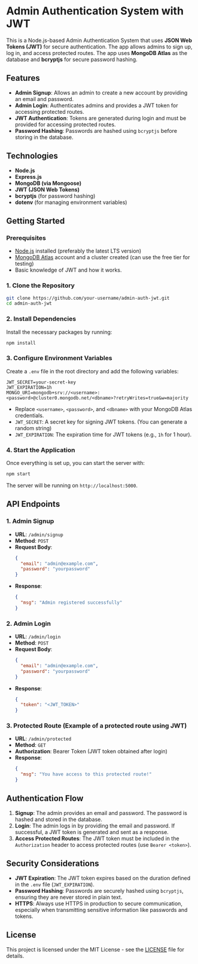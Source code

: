 # Admin Authentication System with JWT

This is a Node.js-based Admin Authentication System that uses **JSON Web Tokens (JWT)** for secure authentication. The app allows admins to sign up, log in, and access protected routes. The app uses **MongoDB Atlas** as the database and **bcryptjs** for secure password hashing.

## Features

- **Admin Signup**: Allows an admin to create a new account by providing an email and password.
- **Admin Login**: Authenticates admins and provides a JWT token for accessing protected routes.
- **JWT Authentication**: Tokens are generated during login and must be provided for accessing protected routes.
- **Password Hashing**: Passwords are hashed using `bcryptjs` before storing in the database.

## Technologies

- **Node.js**
- **Express.js**
- **MongoDB (via Mongoose)**
- **JWT (JSON Web Tokens)**
- **bcryptjs** (for password hashing)
- **dotenv** (for managing environment variables)

## Getting Started

### Prerequisites

- [Node.js](https://nodejs.org/en/) installed (preferably the latest LTS version)
- [MongoDB Atlas](https://www.mongodb.com/cloud/atlas) account and a cluster created (can use the free tier for testing)
- Basic knowledge of JWT and how it works.

### 1. Clone the Repository

```bash
git clone https://github.com/your-username/admin-auth-jwt.git
cd admin-auth-jwt
```

### 2. Install Dependencies

Install the necessary packages by running:

```bash
npm install
```

### 3. Configure Environment Variables

Create a `.env` file in the root directory and add the following variables:

```env
JWT_SECRET=your-secret-key
JWT_EXPIRATION=1h
MONGO_URI=mongodb+srv://<username>:<password>@cluster0.mongodb.net/<dbname>?retryWrites=true&w=majority
```

- Replace `<username>`, `<password>`, and `<dbname>` with your MongoDB Atlas credentials.
- `JWT_SECRET`: A secret key for signing JWT tokens. (You can generate a random string)
- `JWT_EXPIRATION`: The expiration time for JWT tokens (e.g., `1h` for 1 hour).

### 4. Start the Application

Once everything is set up, you can start the server with:

```bash
npm start
```

The server will be running on `http://localhost:5000`.

## API Endpoints

### 1. **Admin Signup**

- **URL**: `/admin/signup`
- **Method**: `POST`
- **Request Body**:
  ```json
  {
    "email": "admin@example.com",
    "password": "yourpassword"
  }
  ```
- **Response**:
  ```json
  {
    "msg": "Admin registered successfully"
  }
  ```

### 2. **Admin Login**

- **URL**: `/admin/login`
- **Method**: `POST`
- **Request Body**:
  ```json
  {
    "email": "admin@example.com",
    "password": "yourpassword"
  }
  ```
- **Response**:
  ```json
  {
    "token": "<JWT_TOKEN>"
  }
  ```

### 3. **Protected Route** (Example of a protected route using JWT)

- **URL**: `/admin/protected`
- **Method**: `GET`
- **Authorization**: Bearer Token (JWT token obtained after login)
- **Response**:
  ```json
  {
    "msg": "You have access to this protected route!"
  }
  ```

## Authentication Flow

1. **Signup**: The admin provides an email and password. The password is hashed and stored in the database.
2. **Login**: The admin logs in by providing the email and password. If successful, a JWT token is generated and sent as a response.
3. **Access Protected Routes**: The JWT token must be included in the `Authorization` header to access protected routes (use `Bearer <token>`).

## Security Considerations

- **JWT Expiration**: The JWT token expires based on the duration defined in the `.env` file (`JWT_EXPIRATION`).
- **Password Hashing**: Passwords are securely hashed using `bcryptjs`, ensuring they are never stored in plain text.
- **HTTPS**: Always use HTTPS in production to secure communication, especially when transmitting sensitive information like passwords and tokens.

## License

This project is licensed under the MIT License - see the [LICENSE](LICENSE) file for details.
